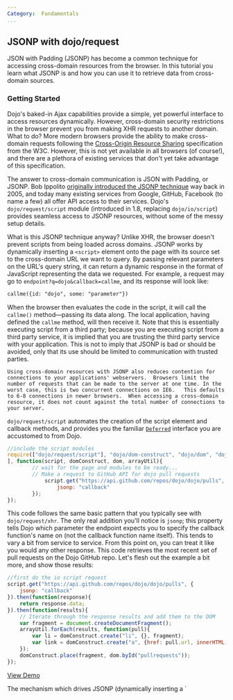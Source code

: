 ```yaml
---
Category:  Fundamentals
...
```


## JSONP with dojo/request

JSON with Padding (JSONP) has become a common technique for accessing cross-domain resources from the browser.  In this tutorial you learn what JSONP is and how you can use it to retrieve data from cross-domain sources.


### Getting Started

Dojo's baked-in Ajax capabilities provide a simple, yet powerful interface to access resources dynamically.  However, cross-domain security restrictions in the browser prevent you from making XHR requests to another domain.  What to do?  More modern browsers provide the ability to make cross-domain requests following the [Cross-Origin Resource Sharing](http://www.w3.org/TR/cors) specification from the W3C.  However, this is not yet available in all browsers (of course!), and there are a plethora of existing services that don't yet take advantage of this specification.

The answer to cross-domain communication is JSON with Padding, or JSONP.  Bob Ippolito [originally introduced the JSONP technique](http://bob.pythonmac.org/archives/2005/12/05/remote-json-jsonp/) way back in 2005, and today many existing services from Google, GitHub, Facebook (to name a few) all offer API access to their services.  Dojo's `dojo/request/script` module (introduced in 1.8, replacing `dojo/io/script`) provides seamless access to JSONP resources, without some of the messy setup details.

What is this JSONP technique anyway?  Unlike XHR, the browser doesn't prevent scripts from being loaded across domains.  JSONP works by dynamically inserting a `<script>` element onto the page with its source set to the cross-domain URL we want to query. By passing relevant parameters on the URL's query string,
it can return a dynamic response in the format of JavaScript representing the data we requested. For example, a request may go to `endpoint?q=dojo&callback=callme`, and its response will look like:

```html
callme({id: "dojo", some: "parameter"})
```


When the browser then evaluates the code in the script, it will call the `callme()` method&mdash;passing its data along. The local application, having defined the `callme` method, will then receive it.  Note that this is essentially executing script from a third party; because you are executing script from a third party service, it is implied that you are trusting the third party service with your application.  This is not to imply that JSONP is bad or should be avoided, only that its use should be limited to communication with trusted parties.

	Using cross-domain resources with JSONP also reduces contention for connections to your applications' webservers.  Browsers limit the number of requests that can be made to the server at one time. In the worst case, this is two concurrent connections on IE6.   This defaults to 6-8 connections in newer browsers.  When accessing a cross-domain resource, it does not count against the total number of connections to your server.

`dojo/request/script` automates the creation of the script element and callback methods, and provides you the familiar [`Deferred`](../deferreds/) interface you are accustomed to from Dojo.

```js
//include the script modules
require(["dojo/request/script"], "dojo/dom-construct", "dojo/dom", "dojo/_base/array", "dojo/domReady!"
], function(script, domConstruct, dom, arrayUtil){
		// wait for the page and modules to be ready...
		// Make a request to GitHub API for dojo pull requests
			script.get("https://api.github.com/repos/dojo/dojo/pulls", {
				jsonp: "callback"
		});
});
```


This code follows the same basic pattern that you typically see with `dojo/request/xhr`.  The only real addition you'll notice is `jsonp`; this property tells Dojo which parameter the endpoint expects you to specify the callback function's name on (not the callback function name itself). This tends to vary a bit from service to service.  From this point on, you can treat it like you would any other response.  This code retrieves the most recent set of pull requests on the Dojo GitHub repo.  Let's flesh out the example a bit more, and show those results:

```js
//first do the io script request
script.get("https://api.github.com/repos/dojo/dojo/pulls", {
	jsonp: "callback"
}).then(function(response){
	return response.data;
}).then(function(results){
	// Iterate through the response results and add them to the DOM
	var fragment = document.createDocumentFragment();
	arrayUtil.forEach(results, function(pull){
		var li = domConstruct.create("li", {}, fragment);
		var link = domConstruct.create("a", {href: pull.url, innerHTML: pull.title}, li);
	});
	domConstruct.place(fragment, dom.byId("pullrequests"));
});
```


[View Demo](demo/demo.php)

<!-- pro-tip blocks -->
<p class="proTip">
The mechanism which drives JSONP (dynamically inserting a `<script>` tag) is unable to handle errors in the same way a standard Ajax request would. The browser never signals to the application when the script that is loading fails with an HTTP error (404, 500, etc.), and so the `dojo/request/script` callback never receives any signal for this either.  To allow your application to proceed instead of waiting on this script to return forever, you can set a `timeout` property for the `dojo/request/script` request.  If the callback hasn't been completed before the timeout is triggered, the `Deferred` will be rejected so your application can take appropriate action.

<!-- tutorials end with a "Conclusion" block -->

### Conclusion

JSONP gives you access to a rich set of resources which you can creatively mash-up with your own applications to create effective and interesting interfaces with ease.  Most major web service providers provide some amount of access to their services using JSONP.  Even within a single organization, accessing services via JSONP on a different subdomain can reduce contention for the limited number of concurrent connections some browsers allow to the server.  Following the same patterns you are already used to with standard `dojo/request`, you should now be able to consume a cross-domain resource.

If you are looking for practice, you could try to access the Flickr JSON API and display the resulting images. To help you get started, here is a Flickr URL which will return Dojo Toolkit-tagged images: [http://api.flickr.com/services/feeds/photos_public.gne?tags=dojotoolkit&amp;lang=en-us&amp;format=json](http://api.flickr.com/services/feeds/photos_public.gne?tags=dojotoolkit&lang=en-us&format=json)

### For further reading

*   [Tutorial: Ajax with Dojo](../ajax/)
*   [Dojo Toolkit Reference Guide: dojo/request/script](/reference-guide/1.10/dojo/request/script.html)
*   [Dojo Toolkit API Documentation: dojo/request/script](/api/?qs=1.10/dojo/request/script)
*   [Overcome security threats for Ajax applications](http://www.ibm.com/developerworks/xml/library/x-ajaxsecurity.html)